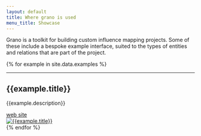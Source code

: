 ```yaml
---
layout: default
title: Where grano is used
menu_title: Showcase
---
```


Grano is a toolkit for building custom influence mapping projects. Some of these include a bespoke example interface, suited to the types of entities and relations that are part of the project.

{% for example in site.data.examples %}
<hr>
<div class="row">
    <div class="col-md-4">
        <h2>{{example.title}}</h2>
        <p class="caption">{{example.description}}</p>
        <a href="{{example.url}}">
            <i class="fa fa-info-circle"></i> web site
        </a>
    </div>
    <div class="col-md-8">
        <a href="{{example.image_url}}">
            <img src="{{example.image}}" class="img-responsive" alt="{{example.title}}">
        </a>
    </div>
</div>
{% endfor %}
